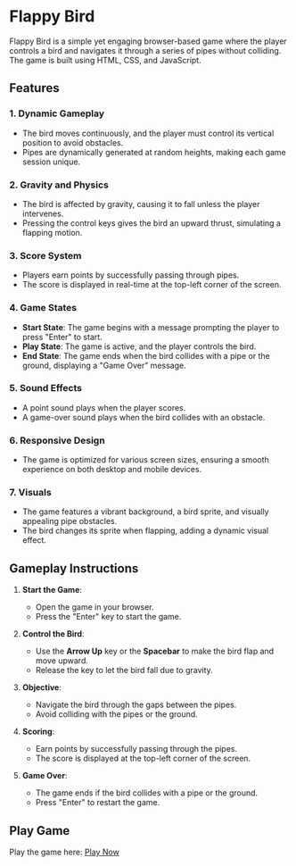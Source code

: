 # Flappy Bird

Flappy Bird is a simple yet engaging browser-based game where the player controls a bird and navigates it through a series of pipes without colliding. The game is built using HTML, CSS, and JavaScript.

## Features

### 1. **Dynamic Gameplay**
   - The bird moves continuously, and the player must control its vertical position to avoid obstacles.
   - Pipes are dynamically generated at random heights, making each game session unique.

### 2. **Gravity and Physics**
   - The bird is affected by gravity, causing it to fall unless the player intervenes.
   - Pressing the control keys gives the bird an upward thrust, simulating a flapping motion.

### 3. **Score System**
   - Players earn points by successfully passing through pipes.
   - The score is displayed in real-time at the top-left corner of the screen.

### 4. **Game States**
   - **Start State**: The game begins with a message prompting the player to press "Enter" to start.
   - **Play State**: The game is active, and the player controls the bird.
   - **End State**: The game ends when the bird collides with a pipe or the ground, displaying a "Game Over" message.

### 5. **Sound Effects**
   - A point sound plays when the player scores.
   - A game-over sound plays when the bird collides with an obstacle.

### 6. **Responsive Design**
   - The game is optimized for various screen sizes, ensuring a smooth experience on both desktop and mobile devices.

### 7. **Visuals**
   - The game features a vibrant background, a bird sprite, and visually appealing pipe obstacles.
   - The bird changes its sprite when flapping, adding a dynamic visual effect.

## Gameplay Instructions

1. **Start the Game**:
   - Open the game in your browser.
   - Press the "Enter" key to start the game.

2. **Control the Bird**:
   - Use the **Arrow Up** key or the **Spacebar** to make the bird flap and move upward.
   - Release the key to let the bird fall due to gravity.

3. **Objective**:
   - Navigate the bird through the gaps between the pipes.
   - Avoid colliding with the pipes or the ground.

4. **Scoring**:
   - Earn points by successfully passing through the pipes.
   - The score is displayed at the top-left corner of the screen.

5. **Game Over**:
   - The game ends if the bird collides with a pipe or the ground.
   - Press "Enter" to restart the game.

## Play Game

Play the game here: [Play Now](https://amanhaidry.github.io/FlappyBird/)
